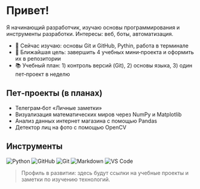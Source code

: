 # Привет!

Я начинающий разработчик, изучаю основы программирования и инструменты разработки. Интересы: веб, боты, автоматизация.

- 🔭 Сейчас изучаю: основы Git и GitHub, Pythin, работа в терминале
- 🎯 Ближайшая цель: завершить 4 учебных мини‑проекта и оформить их в репозитории
- 📚 Учебный план: 1) контроль версий (Git), 2) основы языка, 3) один пет‑проект в неделю

## Пет‑проекты (в планах)
- Телеграм‑бот «Личные заметки»
- Визуализация математических миров через NumPy и Matplotlib
- Анализ данных интернет магазина с помощью Pandas
- Детектор лиц на фото с помощью OpenCV

## Инструменты
![Python](https://img.shields.io/badge/Python-3776AB?style=for-the-badge&logo=python&logoColor=white)
![GitHub](https://img.shields.io/badge/GitHub-181717?style=for-the-badge&logo=github&logoColor=white)
![Git](https://img.shields.io/badge/Git-F05032?style=for-the-badge&logo=git&logoColor=white)
![Markdown](https://img.shields.io/badge/Markdown-000000?style=for-the-badge&logo=markdown&logoColor=white)
![VS Code](https://img.shields.io/badge/VS%20Code-007ACC?style=for-the-badge&logo=visual-studio-code&logoColor=white)


> Профиль в развитии: здесь будут ссылки на учебные проекты и заметки по изучению технологий.


